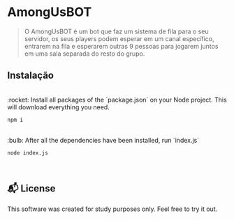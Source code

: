# AmongUsBOT
> O AmongUsBOT é um bot que faz um sistema de fila para o seu servidor, os seus players podem esperar em um canal específico, entrarem na fila e esperarem outras 9 pessoas para jogarem juntos em uma sala separada do resto do grupo.

## Instalação

<br>
:rocket:  Install all packages of the `package.json` on your Node project. This will download everything you need.

```
npm i
```
<br>
:bulb: After all the dependencies have been installed, run `index.js`

```
node index.js
```

<br>

## :mailbox_with_mail: License

This software was created for study purposes only. Feel free to try it out.

